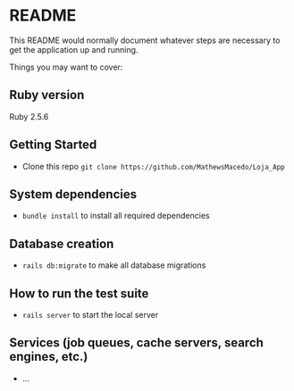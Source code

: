 # README

This README would normally document whatever steps are necessary to get the
application up and running.

Things you may want to cover:

## Ruby version

  Ruby 2.5.6
  
## Getting Started

* Clone this repo ```git clone https://github.com/MathewsMacedo/Loja_App```

## System dependencies

* ```bundle install``` to install all required dependencies

## Database creation

* ```rails db:migrate``` to make all database migrations

## How to run the test suite

* ```rails server``` to start the local server

## Services (job queues, cache servers, search engines, etc.)

* ...
